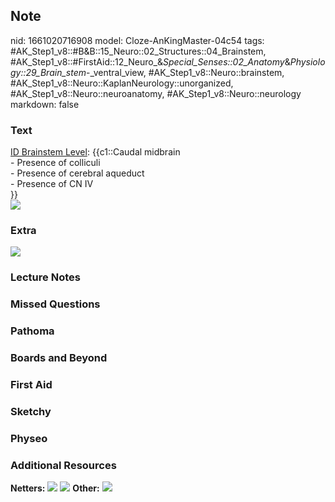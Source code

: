## Note
nid: 1661020716908
model: Cloze-AnKingMaster-04c54
tags: #AK_Step1_v8::#B&B::15_Neuro::02_Structures::04_Brainstem, #AK_Step1_v8::#FirstAid::12_Neuro_&_Special_Senses::02_Anatomy_&_Physiology::29_Brain_stem_-_ventral_view, #AK_Step1_v8::Neuro::brainstem, #AK_Step1_v8::Neuro::KaplanNeurology::unorganized, #AK_Step1_v8::Neuro::neuroanatomy, #AK_Step1_v8::Neuro::neurology
markdown: false

### Text
<div>
  <div>
    <u>ID Brainstem Level</u>: {{c1::Caudal midbrain
  </div>
  <div>
    - Presence of colliculi
  </div>
  <div>
    - Presence of cerebral aqueduct
  </div>
  <div>
    - Presence of CN IV
  </div>}}
</div>
<div><img src="paste-21126944129254.jpg"></div>

### Extra
<img src="paste-21285857919516.jpg">

### Lecture Notes


### Missed Questions


### Pathoma


### Boards and Beyond


### First Aid


### Sketchy


### Physeo


### Additional Resources
<b>Netters:</b> <img src="tmpQOHylB.png"> <img src="tmp2LlkJH.png">
<b>Other:</b> <img src="tmpa99XrX.png">
